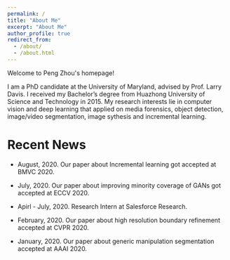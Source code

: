 ```yaml
---
permalink: /
title: "About Me"
excerpt: "About Me"
author_profile: true
redirect_from: 
  - /about/
  - /about.html
---
```


Welcome to Peng Zhou's homepage!

I am a PhD candidate at the University of Maryland, advised by Prof. Larry Davis. I received my Bachelor’s degree from Huazhong University of Science and Technology in 2015. My research interests lie in computer vision and deep learning that applied on media forensics, object detection, image/video segmentation, image sythesis and incremental learning.


# Recent News

* August, 2020. Our paper about Incremental learning got accepted at BMVC 2020.

* July, 2020. Our paper about improving minority coverage of GANs got accepted at ECCV 2020.

* Apirl - July, 2020. Research Intern at Salesforce Research.

* February, 2020. Our paper about high resolution boundary refinement accepted at CVPR 2020.

* January, 2020. Our paper about generic manipulation segmentation accepted at AAAI 2020.


